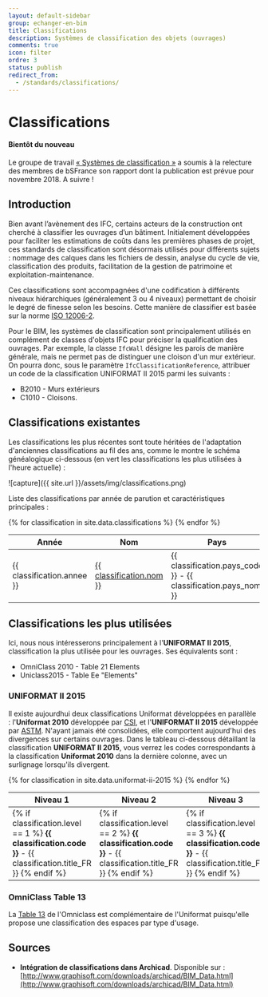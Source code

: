 ```yaml
---
layout: default-sidebar
group: echanger-en-bim
title: Classifications
description: Systèmes de classification des objets (ouvrages)
comments: true
icon: filter
ordre: 3
status: publish
redirect_from:
  - /standards/classifications/
---
```


# Classifications

<div class="alert alert-warning" role="alert">
  <h4 class="alert-heading"><i class="fa fa-exclamation-circle" aria-hidden="true"></i> Bientôt du nouveau</h4>
  <p>Le groupe de travail <a href="http://www.mediaconstruct.fr/nos-actions/groupes-de-travail/articleid/1061/titre/systemes-de-classification">« Systèmes de classification »</a> a soumis à la relecture des membres de bSFrance son rapport dont la publication est prévue pour novembre 2018. A suivre !</p>
</div>

## Introduction

Bien avant l’avènement des IFC, certains acteurs de la construction ont cherché à classifier les ouvrages d’un bâtiment. Initialement développées pour faciliter les estimations de coûts dans les premières phases de projet, ces standards de classification sont désormais utilisés pour différents sujets : nommage des calques dans les fichiers de dessin, analyse du cycle de vie, classification des produits, facilitation de la gestion de patrimoine et exploitation-maintenance.

Ces classifications sont accompagnées d'une codification à différents niveaux hiérarchiques (généralement 3 ou 4 niveaux) permettant de choisir le degré de finesse selon les besoins. Cette manière de classifier est basée sur la norme [ISO 12006-2](http://www.iso.org/iso/catalogue_detail.htm?csnumber=61753).

Pour le BIM, les systèmes de classification sont principalement utilisés en complément de classes d'objets IFC pour préciser la qualification des ouvrages. Par exemple, la classe `IfcWall` désigne les parois de manière générale, mais ne permet pas de distinguer une cloison d'un mur extérieur. On pourra donc, sous le paramètre `IfcClassificationReference`, attribuer un code de la classification UNIFORMAT II 2015 parmi les suivants :

* B2010 - Murs extérieurs
* C1010 - Cloisons.

## Classifications existantes

Les classifications les plus récentes sont toute héritées de l'adaptation d'anciennes classifications au fil des ans, comme le montre le schéma généalogique ci-dessous (en vert les classifications les plus utilisées à l'heure actuelle) :

![capture]({{ site.url }}/assets/img/classifications.png)

Liste des classifications par année de parution et caractéristiques principales :

<table class="table table-responsive table-bordered table-hover table-sm">
  <thead>
  <tr>
    <th>Année</th>
    <th>Nom</th>
    <th>Pays</th>
    <th>Organisme</th>
    <th>Commentaire</th>
  </tr>
  </thead>
  <tbody>
    {% for classification in site.data.classifications %}
    <tr class="{% if classification.reconnue == true %}table-success{% endif %}">
      <td>
        {{ classification.annee }}
      </td>
      <td>
        <a href="{{ classification.lien }}">{{ classification.nom }}</a>
      </td>
      <td>
        {{ classification.pays_code }} - {{ classification.pays_nom }}
      </td>
      <td>
        {{ classification.organisme }}
      </td>
      <td>
        {{ classification.commentaire }}
      </td>
    </tr>
    {% endfor %}
  </tbody>
</table>

## Classifications les plus utilisées

Ici, nous nous intéresserons principalement à l'**UNIFORMAT II 2015**, classification la plus utilisée pour les ouvrages. Ses équivalents sont :

* OmniClass 2010 - Table 21 Elements
* Uniclass2015 - Table Ee "Elements"

### UNIFORMAT II 2015

Il existe aujourdhui deux classifications Uniformat développées en parallèle : l'**Uniformat 2010** développée par [CSI](https://www.csiresources.org/practice/standards/uniformat), et l'**UNIFORMAT II 2015** développée par [ASTM](https://www.astm.org/Standards/E1557.htm). N'ayant jamais été consolidées, elle comportent aujourd'hui des divergences sur certains ouvrages. Dans le tableau ci-dessous détaillant la classification **UNIFORMAT II 2015**, vous verrez les codes correspondants à la classification **Uniformat 2010** dans la dernière colonne, avec un surlignage lorsqu'ils divergent.

<table class="table table-responsive table-bordered table-hover table-sm">
  <thead>
  <tr>
    <th>Niveau 1</th>
    <th>Niveau 2</th>
    <th>Niveau 3</th>
    <th>Correspondance Uniformat CSI 2010</th>
  </tr>
  </thead>
  <tbody>
    {% for classification in site.data.uniformat-ii-2015 %}
    <tr>
      <td>
        {% if classification.level == 1 %}
        <b>{{ classification.code }}</b> - {{ classification.title_FR }}
        {% endif %}
      </td>
      <td>
        {% if classification.level == 2 %}
        <b>{{ classification.code }}</b> - {{ classification.title_FR }}
        {% endif %}
      </td>
      <td>
        {% if classification.level == 3 %}
        <b>{{ classification.code }}</b> - {{ classification.title_FR }}
        {% endif %}
      </td>
      <td {% if classification.code != classification.mapping_uniformat_csi_2010 %}class="table-warning"{% endif %}>
        {{ classification.mapping_uniformat_csi_2010 }}
      </td>
    </tr>
    {% endfor %}
  </tbody>
</table>

### OmniClass Table 13

La [Table 13](http://www.omniclass.org) de l'Omniclass est complémentaire de l'Uniformat puisqu'elle propose une classification des espaces par type d'usage.

## Sources

* **Intégration de classifications dans Archicad**. Disponible sur :  [http://www.graphisoft.com/downloads/archicad/BIM_Data.html](http://www.graphisoft.com/downloads/archicad/BIM_Data.html)
